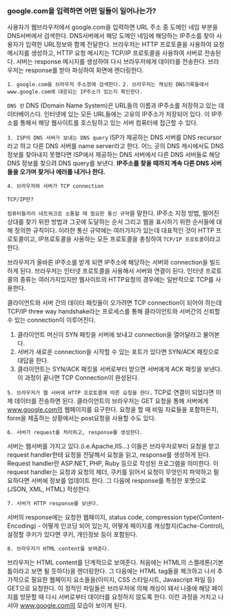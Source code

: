 ### google.com을 입력하면 어떤 일들이 일어나는가?


사용자가 웹브라우저에서 google.com을 입력하면 URL 주소 중 도메인 네임 부분을 DNS서버에서 검색한다.
DNS서버에서 해당 도메인 네임에 해당하는 IP주소를 찾아 사용자가 입력한 URL정보와 함께 전달한다.
브라우저는 HTTP 프로토콜을 사용하여 요청 메시지를 생성하고, HTTP 요청 메시지는 TCP/IP 프로토콜을 사용하여 서버로 전송된다.
서버는 response 메시지를 생성하여 다시 브라우저에게 데이터를 전송한다.
브라우저는 response를 받아 파싱하여 화면에 렌더링한다.

`1. google.com을 브라우저 주소창에 검색한다.`
`2. 브라우저는 캐싱된 DNS기록들에서 www.google.com에 대응되는 IP주소가 있는지 확인한다.`

`DNS 란`
DNS (Domain Name System)은 URL들의 이름과 IP주소를 저장하고 있는 데이터베이스다. 인터넷에 있는 모든 URL들에는 고유의 IP주소가 저장되어 있다.
이 IP주소를 통해서 해당 웹사이트를 호스팅하고 있는 서버 컴퓨터에 접근할 수 있다.

`3. ISP의 DNS 서버가 보내는 DNS query`
ISP가 제공하는 DNS 서버를 DNS recursor라고 하고 다른 DNS 서버를 name server라고 한다. 
어느 곳의 DNS 캐시에서도 DNS정보를 찾아내지 못했다면 ISP에서 제공하는 DNS 서버에서 다른 DNS 서버들로 해당 DNS 정보를 찾으려 DNS query를 보낸다.
 **IP주소를 찾을 때까지 계속 다른 DNS 서버들을 오가며 찾거나 에러를 내거나 한다.**
 
 `4. 브라우저와 서버가 TCP connection`
 
 `TCP/IP란?`
 
`컴퓨터들끼리 네트워크로 소통할 때 필요한 통신 규약`을 말한다. IP주소 지정 방법, 떨어진 상대를 찾기 위한 방법과 그곳에 도달하는 순서 그리고 웹을 표시하기 위한 순서들에 대해 정의한 규칙이다.
이러한 통신 규약에는 여러가지가 있는데 대표적인 것이 HTTP 프로토콜이고, IP프로토콜을 사용하는 모든 프로토콜을 총칭하여 `TCP/IP 프로토콜`이라고 한다.

브라우저가 올바른 IP주소를 받게 되면 IP주소에 해당하는 서버와 connection을 빌드하게 된다. 브라우저는 인터넷 프로토콜을 사용해서 서버와 연결이 된다.
인터넷 프로토콜의 종류는 여러가지있지만 웹사이트의 HTTP요청의 경우에는 일반적으로 TCP를 사용한다.

클라이언트와 서버 간의 데이터 패킷들이 오가려면 TCP connection이 되어야 하는데 TCP/IP three way handshake라는 프로세스를 통해 클라이언트와 서버간의 신뢰할 수 있는 connection이 이루어진다.

   1) 클라이언트 머신이 SYN 패킷을 서버에 보내고 connection을 열어달라고 물어본다.
   2) 서버가 새로운 connection을 시작할 수 있는 포트가 있다면 SYN/ACK 패킷으로 대답을 한다.
   3) 클라이언트는 SYN/ACK 패킷을 서버로부터 받으면 서버에게 ACK 패킷을 보낸다. 이 과정이 끝나면 TCP Connection이 완성된다.
 
`5. 브라우저가 웹 서버에 HTTP 프로토콜에 따른 요청을 한다.`
 TCP로 연결이 되었다면 이제 데이터를 전송하면 된다.
 클라이언트의 브라우저는 GET 요청을 통해 서버에게 www.google.com의 웹페이지를 요구한다.
 요청을 할 때 비밀 자료들을 포함하든지, form을 제출하는 상황에서는 post요청을 사용할 수도 있다.
 
 
`6. 서버가 request를 처리하고, response를 생성한다.`

서버는 웹서버를 가지고 있다.(i.e.Apache,IIS...) 이들은 브라우저로부터 요청을 받고 request handler한테 요청을 전달해서 요청을 읽고, response를 생성하게 된다. Request handler란 ASP.NET, PHP, Ruby 등으로 작성된 프로그램을 의미한다. 이 request handler는 요청과 요청의 헤더, 쿠키를 읽어서 요청이 무엇인지 파악하고 필요하다면 서버에 정보를 업데이트 한다. 그 다음에 response를 특정한 포맷으로(JSON, XML, HTML) 작성한다.
 
`7. 서버가 HTTP response를 보낸다.`

서버의 response에는 요청한 웹페이지, status code, compression type(Content-Encoding) - 어떻게 인코딩 되어 있는지, 어떻게 페이지를 캐싱할지(Cache-Control), 설정할 쿠키가 있다면 쿠키, 개인정보 등이 포함된다.

`8. 브라우저가 HTML content를 보여준다.`

브라우저는 HTML content를 단계적으로 보여준다. 
처음에는 HTML의 스켈레톤(기본 틀이라고 보면 될 듯하다)을 렌더링한다. 
그 다음에는 HTML tag들을 체크하고 나서 추가적으로 필요한 웹페이지 요소들을(이미지, CSS 스타일시트, Javascript 파일 등) GET으로 요청한다. 이 정적인 파일들은 브라우저에 의해 캐싱이 돼서 나중에 해당 페이지를 방문할 때 다시 서버로부터 데이터를 요청하지 않도록 한다.
이런 과정을 거치고 나서야 www.google.com의 모습이 보이게 된다.

